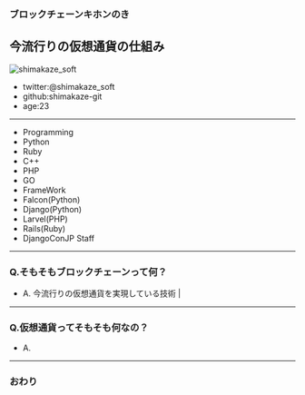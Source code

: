 ### ブロックチェーンキホンのき
今流行りの仮想通貨の仕組み
---
![shimakaze_soft](https://pbs.twimg.com/profile_images/909066968413511680/C3yzWTzO_400x400.jpg)
- twitter:@shimakaze_soft
- github:shimakaze-git
- age:23
---
- Programming
 - Python
 - Ruby
 - C++
 - PHP
 - GO
- FrameWork 
 - Falcon(Python)
 - Django(Python)
 - Larvel(PHP)
 - Rails(Ruby)
- DjangoConJP Staff

---
### Q.そもそもブロックチェーンって何？

- A. 今流行りの仮想通貨を実現している技術 |
---
### Q.仮想通貨ってそもそも何なの？

- A. 
---
### おわり
